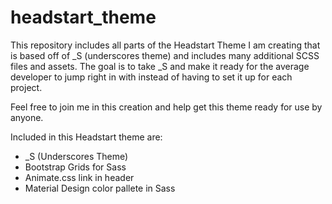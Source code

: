 # headstart_theme

This repository includes all parts of the Headstart Theme I am creating that is based off of _S (underscores theme) and includes many additional SCSS files and assets. The goal is to take _S and make it ready for the average developer to jump right in with instead of having to set it up for each project.

Feel free to join me in this creation and help get this theme ready for use by anyone.

Included in this Headstart theme are:
* _S (Underscores Theme)
* Bootstrap Grids for Sass
* Animate.css link in header
* Material Design color pallete in Sass

